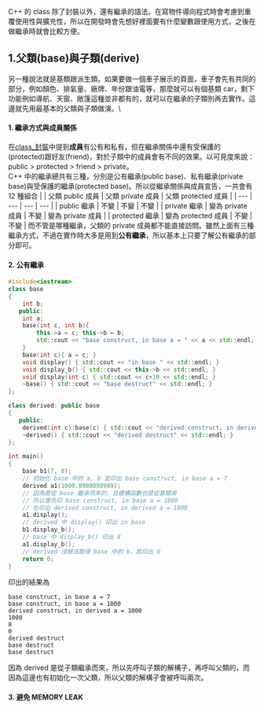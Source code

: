 C++ 的 class 除了封裝以外，還有繼承的語法。在寫物件導向程式時會考慮到重覆使用性與擴充性，所以在開發時會先想好裡面要有什麼變數跟使用方式，之後在做繼承時就會比較方便。

## 1.父類(base)與子類(derive)
另一種說法就是基類跟派生類。如果要做一個車子展示的頁面，車子會先有共同的部分，例如顏色、排氣量、廠牌、年份跟油電等，那麼就可以有個基類 car，剩下功能例如導航、天窗、敞篷這種並非都有的，就可以在繼承的子類別再去實作。這邊就先用最基本的父類與子類做演。\

#### 1. 繼承方式與成員關係
在[class_封裝](https://github.com/JrPhy/CPP_tutorial/blob/main/class_%E5%B0%81%E8%A3%9D.md)中提到**成員**有公有和私有，但在繼承關係中還有受保護的(protected)跟好友(friend)，對於子類中的成員會有不同的效果。以可見度來說：public > protected > friend > private。\
C++ 中的繼承總共有三種，分別是公有繼承(public base)、私有繼承(private base)與受保護的繼承(protected base)。所以從繼承關係與成員宣告，一共會有 12 種組合
|   | 父類 public 成員 | 父類 private 成員 | 父類 protected 成員 |
| --- | --- | --- | --- |
| public 繼承 | 不變 | 不變 | 不變 |
| private 繼承 | 變為 private 成員 | 不變 | 變為 private 成員 |
| protected 繼承 | 變為 protected 成員 | 不變 | 不變 |
而不管是哪種繼承，父類的 private 成員都不能直接訪問。雖然上面有三種繼承方式，不過在實作時大多是用到**公有繼承**，所以基本上只要了解公有繼承的部分即可。
#### 2. 公有繼承
```cpp
#include<iostream>
class base
{
    int b;
   public:
    int a;
    base(int c, int b){ 
        this->a = c; this->b = b; 
        std::cout << "base construct, in base a = " << a << std::endl;
    }
    base(int c){ a = c; }
    void display() { std::cout << "in base " << std::endl; }
    void display_b() { std::cout << this->b << std::endl; }
    void display(int c) { std::cout << c+10 << std::endl; }
    ~base() { std::cout << "base destruct" << std::endl; }
};

class derived: public base
{
   public:
    derived(int c):base(c) { std::cout << "derived construct, in derived a = "<< a << std::endl; }
    ~derived() { std::cout << "derived destruct" << std::endl; }
};

int main()
{
    base b1(7, 8);
    // 初始化 base 中的 a, b 並印出 base construct, in base a = 7
	derived a1(1000.8989898989);
    // 因為是從 base 繼承而來的，且建構函數也是從基類來
    // 所以會先印 base construct, in base a = 1000
    // 在印出 derived construct, in derived a = 1000
	a1.display();
    // derived 中 display() 印出 in base
    b1.display_b();
    // base 中 display_b() 印出 8
    a1.display_b();
    // derived 沒辦法取得 base 中的 b，故印出 0
    return 0;
}
```
印出的結果為
```
base construct, in base a = 7
base construct, in base a = 1000
derived construct, in derived a = 1000
1000
8
0
derived destruct
base destruct
base destruct
```
因為 derived 是從子類繼承而來，所以先呼叫子類的解構子，再呼叫父類的，而因為這邊也有初始化一次父類，所以父類的解構子會被呼叫兩次。
#### 3. 避免 MEMORY LEAK
